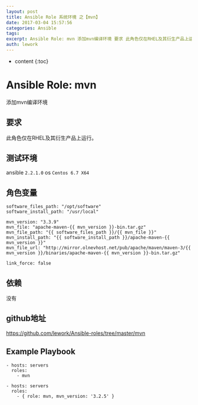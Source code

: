 ```yaml
---
layout: post
title: Ansible Role 系统环境 之【mvn】
date: 2017-03-04 15:57:56
categories: Ansible
tags:
excerpt: Ansible Role: mvn 添加mvn编译环境 要求 此角色仅在RHEL及其衍生产品上运行。 测试环境 ansible 2.2.1.0o...
auth: lework
---
```

* content
{:toc}

# Ansible Role: mvn

添加mvn编译环境

## 要求

此角色仅在RHEL及其衍生产品上运行。

## 测试环境

ansible `2.2.1.0`
os `Centos 6.7 X64`

## 角色变量
	software_files_path: "/opt/software"
	software_install_path: "/usr/local"

	mvn_version: "3.3.9"
	mvn_file: "apache-maven-{{ mvn_version }}-bin.tar.gz"
	mvn_file_path: "{{ software_files_path }}/{{ mvn_file }}"
	mvn_install_path: "{{ software_install_path }}/apache-maven-{{ mvn_version }}"
	mvn_file_url: "http://mirror.olnevhost.net/pub/apache/maven/maven-3/{{ mvn_version }}/binaries/apache-maven-{{ mvn_version }}-bin.tar.gz"

	link_force: false


## 依赖

没有

## github地址
https://github.com/lework/Ansible-roles/tree/master/mvn

## Example Playbook

    - hosts: servers
      roles:
        - mvn
	
	- hosts: servers
      roles:
        - { role: mvn, mvn_version: '3.2.5' }
